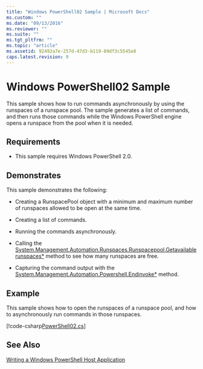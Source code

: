 ```yaml
---
title: "Windows PowerShell02 Sample | Microsoft Docs"
ms.custom: ""
ms.date: "09/13/2016"
ms.reviewer: ""
ms.suite: ""
ms.tgt_pltfrm: ""
ms.topic: "article"
ms.assetid: 92492a7e-257d-47d3-b119-89df3c5545e8
caps.latest.revision: 9
---
```

# Windows PowerShell02 Sample

This sample shows how to run commands asynchronously by using the runspaces of a runspace pool. The sample generates a list of commands, and then runs those commands while the Windows PowerShell engine opens a runspace from the pool when it is needed.

## Requirements

- This sample requires Windows PowerShell 2.0.

## Demonstrates

This sample demonstrates the following:

- Creating a RunspacePool object with a minimum and maximum number of runspaces allowed to be open at the same time.

- Creating a list of commands.

- Running the commands asynchronously.

- Calling the [System.Management.Automation.Runspaces.Runspacepool.Getavailablerunspaces*](/dotnet/api/System.Management.Automation.Runspaces.RunspacePool.GetAvailableRunspaces) method to see how many runspaces are free.

- Capturing the command output with the [System.Management.Automation.Powershell.Endinvoke*](/dotnet/api/System.Management.Automation.PowerShell.EndInvoke) method.

## Example

This sample shows how to open the runspaces of a runspace pool, and how to asynchronously run commands in those runspaces.

[!code-csharp[PowerShell02.cs](../../../powershell-sdk-samples/SDK-2.0/csharp/PowerShell02/PowerShell02.cs#L11-L96 "PowerShell02.cs")]

## See Also

[Writing a Windows PowerShell Host Application](./writing-a-windows-powershell-host-application.md)
